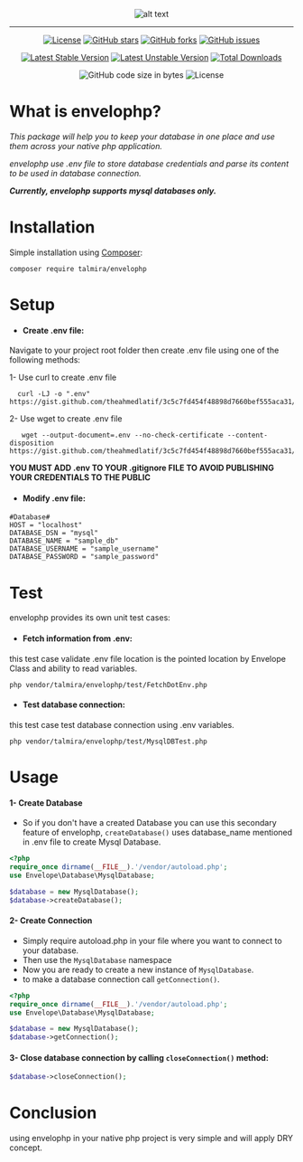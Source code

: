 

<div align="center">

![alt text](https://am3pap005files.storage.live.com/y4mGrqQ1xWER1KedWl1QYgik-mZ91I80_fdzVmUKh76YLISSXFIkZ_e5q7OyJBxUw064r6oDqjrPjl-XeG4DJ9FFmh8uDo7Ebm6fu9MNSHfL5Y4EgEGLQAB1JyE1F5L2SNYstiD6ux8aHL4_d3iZcNGBhvXZtoJpvU7MiGR8GR2th0TAS0ewpoacCYdocYLBnvt?width=568&height=138&cropmode=none "Envelophp")

___

[![License](https://poser.pugx.org/talmira/envelophp/license)](//packagist.org/packages/talmira/envelophp)
[![GitHub stars](https://img.shields.io/github/stars/theahmedlatif/envelophp)](https://github.com/theahmedlatif/envelophp/stargazers)
[![GitHub forks](https://img.shields.io/github/forks/theahmedlatif/envelophp)](https://github.com/theahmedlatif/envelophp/network)
[![GitHub issues](https://img.shields.io/github/issues/theahmedlatif/envelophp)](https://github.com/theahmedlatif/envelophp/issues)

[![Latest Stable Version](https://poser.pugx.org/talmira/envelophp/v)](//packagist.org/packages/talmira/envelophp) 
[![Latest Unstable Version](https://poser.pugx.org/talmira/envelophp/v/unstable)](//packagist.org/packages/talmira/envelophp) 
[![Total Downloads](https://poser.pugx.org/talmira/envelophp/downloads)](//packagist.org/packages/talmira/envelophp) 


![GitHub code size in bytes](https://img.shields.io/github/languages/code-size/theahmedlatif/envelophp)
![License](https://img.shields.io/badge/support-mysql-blue)

</div>

# What is envelophp?
*This package will help you to keep your database in one place and use them across your native php application.* <br>

*envelophp use .env file to store database credentials and parse its content to be used in database connection.*

__*Currently, envelophp supports mysql databases only.*__

# Installation
Simple installation using [Composer](https://getcomposer.org/):
```shell script
composer require talmira/envelophp
```

# Setup
- #### Create .env file:
Navigate to your project root folder then create .env file using one of the following methods:

1- Use curl to create .env file

```shell script
  curl -LJ -o ".env" https://gist.github.com/theahmedlatif/3c5c7fd454f48898d7660bef555aca31/raw
```

2- Use wget to create .env file

```shell script
   wget --output-document=.env --no-check-certificate --content-disposition https://gist.github.com/theahmedlatif/3c5c7fd454f48898d7660bef555aca31/raw
```
**YOU MUST ADD .env  TO YOUR .gitignore FILE TO AVOID PUBLISHING YOUR CREDENTIALS TO THE PUBLIC**

- #### Modify .env file:
```dotenv
#Database#
HOST = "localhost"
DATABASE_DSN = "mysql"
DATABASE_NAME = "sample_db"
DATABASE_USERNAME = "sample_username"
DATABASE_PASSWORD = "sample_password"
```

# Test
envelophp provides its own unit test cases:
- #### Fetch information from .env:
this test case validate .env file location is the pointed location by Envelope Class and ability to read variables.
```shell script
php vendor/talmira/envelophp/test/FetchDotEnv.php
```

- #### Test database connection:
this test case test database connection using .env variables.
```shell script
php vendor/talmira/envelophp/test/MysqlDBTest.php
```

# Usage

#### 1- Create Database
- So if you don't have a created Database you can use this secondary feature of envelophp, `createDatabase()` uses database_name mentioned in .env file to create Mysql Database.
```php
<?php
require_once dirname(__FILE__).'/vendor/autoload.php';
use Envelope\Database\MysqlDatabase;

$database = new MysqlDatabase();
$database->createDatabase();
```

#### 2- Create Connection
- Simply require autoload.php in your file where you want to connect to your database.
- Then use the `MysqlDatabase` namespace
- Now you are ready to create a new instance of `MysqlDatabase`.
- to make a database connection call `getConnection()`.

```php
<?php
require_once dirname(__FILE__).'/vendor/autoload.php';
use Envelope\Database\MysqlDatabase;

$database = new MysqlDatabase();
$database->getConnection();
```

#### 3- Close database connection by calling `closeConnection()` method:

```php
$database->closeConnection();
```

# Conclusion
using envelophp in your native php project is very simple and will apply DRY concept.